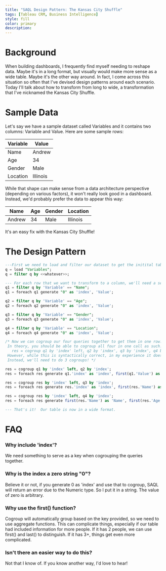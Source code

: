 ```yaml
---
title: "SAQL Design Pattern: The Kansas City Shuffle"
tags: [Tableau CRM, Business Intelligence]
style: fill
color: primary
description: 
---
```


# Background
When building dashboards, I frequently find myself needing to reshape data.  Maybe it's in a long format, but visually would make more sense as a wide table.  Maybe it's the other way around.  In fact, I come across this situation so often that I've devised design patterns around each scenario.  Today I'll talk about how to transform from long to wide, a transformation that I've nicknamed the Kansas City Shuffle.

# Sample Data

Let's say we have a sample dataset called Variables and it contains two columns: Variable and Value.  Here are some sample rows:

| Variable| Value |
|---|---|
| Name | Andrew |
| Age | 34 |
| Gender | Male |
| Location | Illinois |

While that shape can make sense from a data architecture perspective (depending on various factors), it won't really look good in a dashboard.  Instead, we'd probably prefer the data to appear this way:

| Name | Age | Gender | Location |
|---|---|---|---|
| Andrew | 34 | Male | Illinois |

It's an easy fix with the Kansas City Shuffle!

# The Design Pattern

```sql
---First we need to load and filter our dataset to get the initital table above
q = load "Variables";
q = filter q by <<whatever>>;

--- For each row that we want to transform to a column, we'll need a separate variable
q1 = filter q by 'Variable' == "Name";
q1 = foreach q1 generate "0" as 'index', 'Value';

q2 = filter q by 'Variable' == "Age";
q2 = foreach q2 generate "0" as 'index', 'Value';

q3 = filter q by 'Variable' == "Gender";
q3 = foreach q3 generate "0" as 'index', 'Value';

q4 = filter q by 'Variable' == "Location";
q4 = foreach q4 generate "0" as 'index', 'Value';

/* Now we can cogroup our four queries together to get them in one row.
 In theory, you should be able to cogroup all four in one call as such:
   res = cogroup q1 by 'index' left, q2 by 'index', q3 by 'index', q4 by 'index';
 However, while this is syntactically correct, in my experience it doesn't work.
 Instead, we'll need to do 3 cogroups! */

res = cogroup q1 by 'index' left, q2 by 'index';
res = foreach res generate q1.'index' as 'index', first(q1.'Value') as 'Name', first(q2.'Value') as 'Age';

res = cogroup res by 'index' left, q3 by 'index';
res = foreach res generate res.'index' as 'index', first(res.'Name') as 'Name', first(res.'Age') as 'Age', first(q3.'Value') as 'Gender';

res = cogroup res by 'index' left, q4 by 'index';
res = foreach res generate first(res.'Name') as 'Name', first(res.'Age') as 'Age', first(res.'Gender') as 'Gender', first(q4.'Value') as 'Location';

--- That's it!  Our table is now in a wide format.

```

# FAQ

### Why include 'index'?
We need something to serve as a key when cogrouping the queries together.

### Why is the index a zero string "0"?
Believe it or not, if you generate 0 as 'index' and use that to cogroup, SAQL will return an error due to the Numeric type.  So I put it in a string.  The value of zero is arbitrary.

### Why use the first() function?
Cogroup will automatically group based on the key provided, so we need to use aggregate functions.  This can complicate things, especially if our table had included information for more people.  If it has 2 people, we can use first() and last() to distinguish.  If it has 3+, things get even more complicated.

### Isn't there an easier way to do this?
Not that I know of.  If you know another way, I'd love to hear!